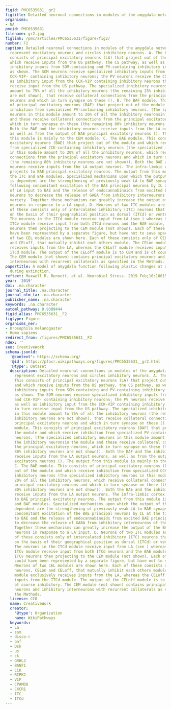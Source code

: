 ```yaml
---
figid: PMC6535631__gr2
figtitle: Detailed neuronal connections in modules of the amygdala network
organisms:
- NA
pmcid: PMC6535631
filename: gr2.jpg
figlink: /pmc/articles/PMC6535631/figure/fig2/
number: F2
caption: Detailed neuronal connections in modules of the amygdala network. Triangles
  represent excitatory neurons and circles inhibitory neurons. A. The LA module. This
  consists of principal excitatory neurons (LA) that project out of the module, and
  which receive inputs from the US pathway, the CS pathway, as well as specialized
  inhibitory inputs from SOM-containing and PV-containing inhibitory interneurons
  as shown. The SOM neurons receive specialized inhibitory inputs from both PV- and
  CCK-VIP- containing inhibitory neurons; the PV neurons receive the CS input as well
  as inhibitory input from the CCK-VIP containing inhibitory neurons that in turn
  receive input from the US pathway. The specialized inhibitory neurons in this module
  amount to 75% of all the inhibitory neurons (the remaining 25% inhibitory neurons
  are not shown), that receive collateral connections from the principal excitatory
  neurons and which in turn synapse on these (). B. The BAF module. This consists
  of principal excitatory neurons (BAF) that project out of the module and which receive
  inhibition from specialized PV-containing inhibitory neurons. (The specialized inhibitory
  neurons in this module amount to 20% of all the inhibitory neuronsin the module
  and these receive collateral connections from the principal excitatory neurons,
  which in turn synapse on these (the remaining 80% inhibitory neurons are not shown)).
  Both the BAF and the inhibitory neurons receive inputs from the LA output neurons,
  as well as from the output of BAE principal excitatory neurons (). The output from
  this module is mainly to the CEM module. C. The BAE module. This consists of principal
  excitatory neurons (BAE) that project out of the module and which receive inhibition
  from specialized CCK-containing inhibitory neurons (the specialized inhibitory neurons
  in this module amount to 20% of all the inhibitory neurons, which receive collateral
  connections from the principal excitatory neurons and which in turn synapse on these
  (the remaining 80% inhibitory neurons are not shown)). Both the BAE and the inhibitory
  neurons receive inputs from the LA output neurons. The infra-limbic cortex (IL)
  projects to BAE principal excitatory neurons. The output from this module is to
  the ITC and BAF modules. Specialized mechanisms upon which the output of this module
  is dependent are the strengthening of previously weak LA to BAE synapses by LTP
  following concomitant excitation of the BAE principal neurons by IL at the time
  of LA input to BAE and the release of endocannabinoids from excited BAE principal
  neurons to decrease the release of GABA from inhibitory interneurons of the CCK
  variety. Together these mechanisms can greatly increase the output of the BAE principal
  neurons in response to a LA input. D. Neurons of two ITC modules are shown. Each
  of these consists only of intercalated inhibitory (ITC) neurons that are distinguished
  on the basis of their geographical position as dorsal (ITCd) or ventral (ITCv).
  The neurons in the ITCd module receive input from LA (see ) whereas those in the
  ITCv module receive input from both ITCd neurons and the BAE module, with the ITCv
  neurons then projecting to the CEM module (not shown). Each of these modules could
  have been represented by a separate figure, but have not to save space E. Neurons
  of two CEL modules are shown here. Each of these consists only of CEL neurons, CELon
  and CELoff, that mutually inhibit each others module. The CELon module exclusively
  receives inputs from the LA, whereas the CELoff module receives inputs from the
  ITCd module. The output of the CELoff module is to CEM and is of course inhibitory.
  The CEM module (not shown) contains principal excitatory neurons and inhibitory
  interneurons with recurrent collaterals as specified in the Methods.
papertitle: A model of amygdala function following plastic changes at specific synapses
  during extinction.
reftext: Maxwell R. Bennett, et al. Neurobiol Stress. 2019 Feb;10:100159.
year: '2019'
doi: .na.character
journal_title: .na.character
journal_nlm_ta: .na.character
publisher_name: .na.character
keywords: .na.character
automl_pathway: 0.9389444
figid_alias: PMC6535631__F2
figtype: Figure
organisms_ner:
- Drosophila melanogaster
- Homo sapiens
redirect_from: /figures/PMC6535631__F2
ndex: ''
seo: CreativeWork
schema-jsonld:
  '@context': https://schema.org/
  '@id': https://pfocr.wikipathways.org/figures/PMC6535631__gr2.html
  '@type': Dataset
  description: Detailed neuronal connections in modules of the amygdala network. Triangles
    represent excitatory neurons and circles inhibitory neurons. A. The LA module.
    This consists of principal excitatory neurons (LA) that project out of the module,
    and which receive inputs from the US pathway, the CS pathway, as well as specialized
    inhibitory inputs from SOM-containing and PV-containing inhibitory interneurons
    as shown. The SOM neurons receive specialized inhibitory inputs from both PV-
    and CCK-VIP- containing inhibitory neurons; the PV neurons receive the CS input
    as well as inhibitory input from the CCK-VIP containing inhibitory neurons that
    in turn receive input from the US pathway. The specialized inhibitory neurons
    in this module amount to 75% of all the inhibitory neurons (the remaining 25%
    inhibitory neurons are not shown), that receive collateral connections from the
    principal excitatory neurons and which in turn synapse on these (). B. The BAF
    module. This consists of principal excitatory neurons (BAF) that project out of
    the module and which receive inhibition from specialized PV-containing inhibitory
    neurons. (The specialized inhibitory neurons in this module amount to 20% of all
    the inhibitory neuronsin the module and these receive collateral connections from
    the principal excitatory neurons, which in turn synapse on these (the remaining
    80% inhibitory neurons are not shown)). Both the BAF and the inhibitory neurons
    receive inputs from the LA output neurons, as well as from the output of BAE principal
    excitatory neurons (). The output from this module is mainly to the CEM module.
    C. The BAE module. This consists of principal excitatory neurons (BAE) that project
    out of the module and which receive inhibition from specialized CCK-containing
    inhibitory neurons (the specialized inhibitory neurons in this module amount to
    20% of all the inhibitory neurons, which receive collateral connections from the
    principal excitatory neurons and which in turn synapse on these (the remaining
    80% inhibitory neurons are not shown)). Both the BAE and the inhibitory neurons
    receive inputs from the LA output neurons. The infra-limbic cortex (IL) projects
    to BAE principal excitatory neurons. The output from this module is to the ITC
    and BAF modules. Specialized mechanisms upon which the output of this module is
    dependent are the strengthening of previously weak LA to BAE synapses by LTP following
    concomitant excitation of the BAE principal neurons by IL at the time of LA input
    to BAE and the release of endocannabinoids from excited BAE principal neurons
    to decrease the release of GABA from inhibitory interneurons of the CCK variety.
    Together these mechanisms can greatly increase the output of the BAE principal
    neurons in response to a LA input. D. Neurons of two ITC modules are shown. Each
    of these consists only of intercalated inhibitory (ITC) neurons that are distinguished
    on the basis of their geographical position as dorsal (ITCd) or ventral (ITCv).
    The neurons in the ITCd module receive input from LA (see ) whereas those in the
    ITCv module receive input from both ITCd neurons and the BAE module, with the
    ITCv neurons then projecting to the CEM module (not shown). Each of these modules
    could have been represented by a separate figure, but have not to save space E.
    Neurons of two CEL modules are shown here. Each of these consists only of CEL
    neurons, CELon and CELoff, that mutually inhibit each others module. The CELon
    module exclusively receives inputs from the LA, whereas the CELoff module receives
    inputs from the ITCd module. The output of the CELoff module is to CEM and is
    of course inhibitory. The CEM module (not shown) contains principal excitatory
    neurons and inhibitory interneurons with recurrent collaterals as specified in
    the Methods.
  license: CC0
  name: CreativeWork
  creator:
    '@type': Organization
    name: WikiPathways
  keywords:
  - La
  - som
  - disco-r
  - baf
  - Dsk
  - us
  - ck
  - GRHL3
  - BANF1
  - CCK
  - RIPK2
  - VIP
  - CPAMD8
  - CXCR1
  - ITC
  - ITCd
---
```

